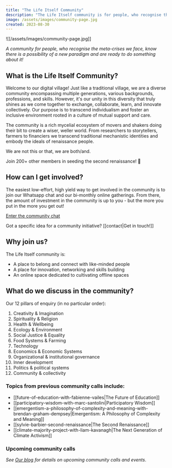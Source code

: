 ```yaml
---
title: "The Life Itself Community"
description: "The Life Itself community is for people, who recognise the meta-crises we face, know there is a possibility of a new paradigm and are ready to do something about it!"
image: /assets/images/community-page.jpg
created: 2023-08-30
---
```

![[/assets/images/community-page.jpg]]

_A community for people, who recognise the meta-crises we face, know there is a possibility of a new paradigm and are ready to do something about it!_

## What is the Life Itself Community?

Welcome to our digital village! Just like a traditional village, we are a diverse community encompassing multiple generations, various backgrounds, professions, and skills. However, it's our unity in this diversity that truly shines as we come together to exchange, collaborate, learn, and innovate collectively. Our purpose is to transcend individualism and foster an inclusive environment rooted in a culture of mutual support and care.

The community is a rich mycelial ecosystem of movers and shakers doing their bit to create a wiser, weller world. From researchers to storytellers, farmers to financiers we transcend traditional mechanistic identities and embody the ideals of renaissance people.

We are not this or that, we are both/and.

Join 200+ other members in seeding the second renaissance! 🎉
## How can I get involved?

The easiest low-effort, high yield way to get involved in the community is to join our Whatsapp chat and our bi-monthly online gatherings. From there, the amount of investment in the community is up to you - but the more you put in the more you get out!

[Enter the community chat](https://chat.whatsapp.com/JNJCTZugNQn1fq89xbHtfA)


Got a specific idea for a community initiative? [[contact|Get in touch!]]

## Why join us?

The Life Itself community is:
- A place to belong and connect with like-minded people
- A place for innovation, networking and skills building
- An online space dedicated to cultivating offline spaces

## What do we discuss in the community?

Our 12 pillars of enquiry (in no particular order):

1. Creativity & Imagination
2. Spirituality & Religion
3. Health & Wellbeing
4. Ecology & Environment
5. Social Justice & Equality
6. Food Systems & Farming
7. Technology
8. Economics & Economic Systems
9. Organizational & institutional governance
10. Inner development
11. Politics & political systems
12. Community & collectivity

### Topics from previous community calls include:

- [[future-of-education-with-fabienne-vailes|The Future of Education]]
- [[participatory-wisdom-with-marc-santolini|Participatory Wisdom]]
- [[emergentism-a-philosophy-of-complexity-and-meaning-with-brendan-graham-dempsey|Emergentism: A Philosophy of Complexity and Meaning]]
- [[sylvie-barbier-second-renaissance|The Second Renaissance]]
- [[climate-majority-project-with-liam-kavanagh|The Next Generation of Climate Activism]] 

### Upcoming community calls

_See [Our blog](https://lifeitself.org/blog) for details on upcoming community calls and events_.
